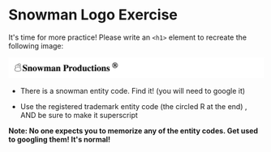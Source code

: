 # Snowman Logo Exercise
It's time for more practice!  Please write an `<h1>` element to recreate the following image:

![alt text](image.png)

 - There is a snowman entity code.  Find it! (you will need to google it)

 - Use the registered trademark entity code (the circled R at the end) , AND be sure to make it superscript

**Note: No one expects you to memorize any of the entity codes.  Get used to googling them! It's normal!**